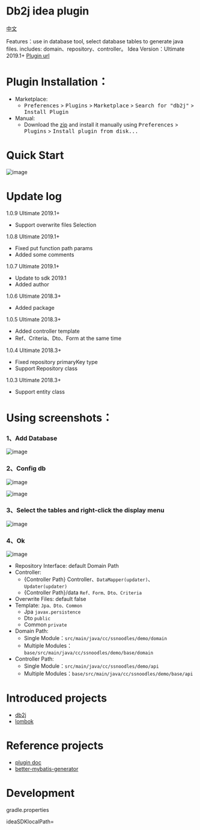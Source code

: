# Db2j idea plugin
[中文](README_CN.md)

Features：use in database tool, select database tables to generate java files. includes: domain、repository、controller。
Idea Version：Ultimate 2019.1+
[Plugin url](https://plugins.jetbrains.com/plugin/11965-db2j)

# Plugin Installation：
- Marketplace:
  - <kbd>Preferences</kbd> > <kbd>Plugins</kbd> > <kbd>Marketplace</kbd> > <kbd>Search for "db2j"</kbd> > <kbd>Install Plugin</kbd>
- Manual:
  - Download the [zip](https://github.com/SShnoodles/db2j-idea-plugin/releases) and install it manually using <kbd>Preferences</kbd> > <kbd>Plugins</kbd> > <kbd>Install plugin from disk...</kbd>

# Quick Start
![image](images/video.gif)

# Update log
1.0.9 Ultimate 2019.1+
* Support overwrite files Selection 

1.0.8 Ultimate 2019.1+
* Fixed put function path params
* Added some comments
  
1.0.7 Ultimate 2019.1+
* Update to sdk 2019.1
* Added author

1.0.6 Ultimate 2018.3+
* Added package

1.0.5 Ultimate 2018.3+
* Added controller template
* Ref、Criteria、Dto、Form at the same time
  
1.0.4 Ultimate 2018.3+
* Fixed repository primaryKey type
* Support Repository class

1.0.3 Ultimate 2018.3+
* Support entity class

# Using screenshots：
### 1、Add Database
![image](images/step1.png)

### 2、Config db
![image](images/step2.png)

![image](images/step3.png)

### 3、Select the tables and right-click the display menu
![image](images/step4.png)

### 4、Ok
![image](images/step5.png)

* Repository Interface: default Domain Path
* Controller:
  * {Controller Path} Controller、`DataMapper(updater)`、`Updater(updater)`
  * {Controller Path}/data `Ref、Form、Dto、Criteria`
* Overwrite Files: default false
* Template: `Jpa、Dto、Common`
  * Jpa `javax.persistence`
  * Dto `public`
  * Common `private`
* Domain Path:
  * Single Module：`src/main/java/cc/ssnoodles/demo/domain`
  * Multiple Modules：`base/src/main/java/cc/ssnoodles/demo/base/domain`
* Controller Path:
  * Single Module：`src/main/java/cc/ssnoodles/demo/api`
  * Multiple Modules：`base/src/main/java/cc/ssnoodles/demo/base/api`
  
# Introduced projects
* [db2j](https://github.com/SShnoodles/database2javafiles)
* [lombok](https://www.projectlombok.org)

# Reference projects
* [plugin doc](http://www.jetbrains.org/intellij/sdk/docs/tutorials/build_system/prerequisites.html)
* [better-mybatis-generator](https://github.com/kmaster/better-mybatis-generator)

# Development
gradle.properties

ideaSDKlocalPath=
